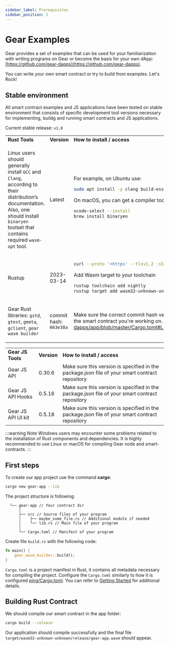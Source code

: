 ```yaml
---
sidebar_label: Prerequisites
sidebar_position: 1
---
```


# Gear Examples

Gear provides a set of examples that can be used for your familiarization with writing programs on Gear or become the basis for your own dApp: [https://github.com/gear-dapps](https://github.com/gear-dapps).

You can write your own smart contract or try to build from examples. Let's Rock!

## Stable environment

All smart contract examples and JS applications have been tested on stable environment that consists of specific development tool versions necessary for implementing, buildg and running smart contracts and JS applications.


Current stable release: `v1.0`


<table>
<tr>
<td width="500"><b> Rust Tools </b></td> <td><b> Version </b></td> <td><b> How to install / access </b></td>
</tr>

<tr>
<td> 

Linux users should generally install `GCC` and `Clang`, according to their distribution’s documentation. Also, one should install `binaryen` toolset that contains required `wasm-opt` tool. 

</td>
<td>Latest</td>
<td>
For example, on Ubuntu use:

```bash
sudo apt install -y clang build-essential binaryen cmake protobuf-compiler
```
On macOS, you can get a compiler toolset and `binaryen` by running:
```bash
xcode-select --install
brew install binaryen
```
</td>
</tr>

<tr>
<td> Rustup </td>
<td> 2023-03-14 </td>
<td>

```bash
curl --proto '=https' --tlsv1.2 -sSf https://sh.rustup.rs | sh
``` 
Add Wasm target to your toolchain
```bash
rustup toolchain add nightly
rustup target add wasm32-unknown-unknown --toolchain nightly
```
</td>
</tr>
<tr>
<td>

Gear Rust libraries: `gstd`, `gtest`, `gmeta`, `gclient`, `gear wasm builder`

</td>
<td>

commit hash: `663e38a`
</td>
<td>

Make sure the correct commit hash version is specified in the `Cargo.toml` file of the smart contract you're working on. For example:
https://github.com/gear-dapps/app/blob/master/Cargo.toml#L10

</td>
</tr>
</table>

<table>
<tr> 
<td><b>Gear JS Tools</b></td>
<td><b>Version</b></td>
<td><b>How to install / access</b></td>
</tr>
<tr> 
<td>Gear JS API</td>
<td>0.30.6</td>
<td>Make sure this version is specified in the package.json file of your smart contract repository</td>
</tr>
<tr> 
<td>Gear JS API Hooks</td>
<td>0.5.16</td>
<td>Make sure this version is specified in the package.json file of your smart contract repository</td>
</tr>
<tr>
<td>Gear JS API UI kit</td>
<td>0.5.18</td>
<td>Make sure this version is specified in the package.json file of your smart contract repository</td>
</tr>
</table>

:::warning Note
Windows users may encounter some problems related to the installation of Rust components and dependencies.
It is highly recommended to use Linux or macOS for compiling Gear node and smart-contracts. 
:::

<!--
## Requirements

To develop your first Rust smart-contract you would have to install some components.

:::warning Note
Windows users may encounter some problems related to the installation of Rust components and dependencies.
It is highly recommended to use Linux or macOS for compiling Gear node and smart-contracts. 
:::

- Linux users should generally install `GCC` and `Clang`, according to their distribution’s documentation. Also, one should install `binaryen` toolset that contains required `wasm-opt` tool.

    - For example, on Ubuntu use:
    ```bash
    sudo apt install -y clang build-essential binaryen cmake protobuf-compiler
    ```
    - On macOS, you can get a compiler toolset and `binaryen` by running:
    ```bash
    xcode-select --install
    brew install binaryen
    ```

- Install Rustup:

    ```bash
    curl --proto '=https' --tlsv1.2 -sSf https://sh.rustup.rs | sh
    ```

- Add Wasm target to your toolchain:

    ```bash
    rustup toolchain add nightly
    rustup target add wasm32-unknown-unknown --toolchain nightly
    ```

-->

## First steps

To create our app project use the command **cargo**:

```bash
cargo new gear-app --lib
```

The project structure is following:

```
  └── gear-app // Your contract dir
      │
      ├── src // Source files of your program
      │    ├── maybe_some_file.rs // Additional module if needed
      │    └── lib.rs // Main file of your program
      │
      └── Cargo.toml // Manifest of your program
```

Create file `build.rs` with the following code:

```rust
fn main() {
    gear_wasm_builder::build();
}
```

`Cargo.toml` is a project manifest in Rust, it contains all metadata necessary for compiling the project.
Configure the `Cargo.toml` similarly to how it is configured [ping/Cargo.toml](https://github.com/gear-dapps/ping/blob/master/Cargo.toml). You can refer to [Getting Started](/docs/getting-started-in-5-minutes.md) for additional details.

## Building Rust Contract

We should compile our smart contract in the app folder:

```bash
cargo build --release
```

Our application should compile successfully and the final file `target/wasm32-unknown-unknown/release/gear-app.wasm` should appear.
